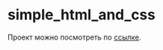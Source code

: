 # simple_html_and_css

Проект можно посмотреть по [ссылке](https://marinasvistunova.github.io/simple_html_and_css/).

